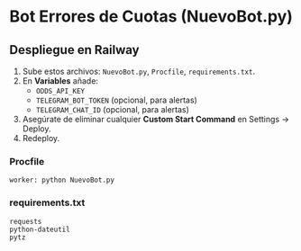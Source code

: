 # Bot Errores de Cuotas (NuevoBot.py)

## Despliegue en Railway
1. Sube estos archivos: `NuevoBot.py`, `Procfile`, `requirements.txt`.
2. En **Variables** añade:
   - `ODDS_API_KEY`
   - `TELEGRAM_BOT_TOKEN` (opcional, para alertas)
   - `TELEGRAM_CHAT_ID` (opcional, para alertas)
3. Asegúrate de eliminar cualquier **Custom Start Command** en Settings → Deploy.
4. Redeploy.

### Procfile
```
worker: python NuevoBot.py
```

### requirements.txt
```
requests
python-dateutil
pytz
```
